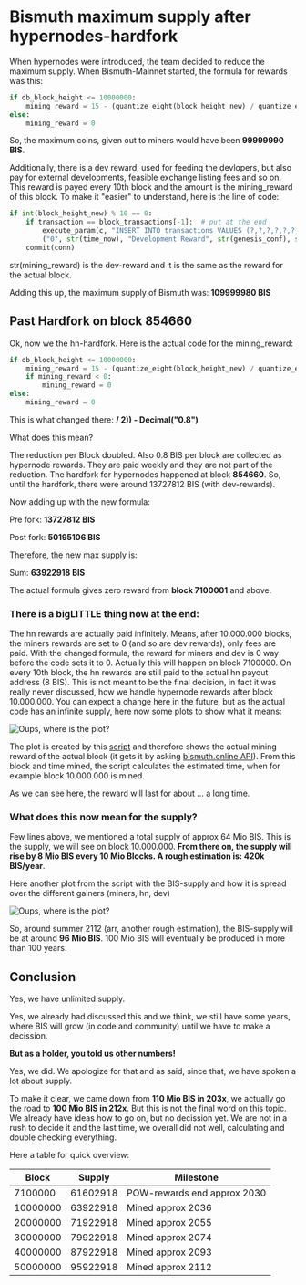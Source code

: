 Bismuth maximum supply after hypernodes-hardfork
=======

When hypernodes were introduced, the team decided to reduce the maximum supply. When Bismuth-Mainnet started, the formula for rewards was this:
```python
if db_block_height <= 10000000:
    mining_reward = 15 - (quantize_eight(block_height_new) / quantize_eight(1000000))  # one zero less
else:
    mining_reward = 0
```

So, the maximum coins, given out to miners would have been **99999990 BIS**.

Additionally, there is a dev reward, used for feeding the devlopers, but also pay for external developments, feasible exchange listing fees and so on. This reward is payed every 10th block and the amount is the mining_reward of this block.
To make it "easier" to understand, here is the line of code:
```python
if int(block_height_new) % 10 == 0:
    if transaction == block_transactions[-1]:  # put at the end
        execute_param(c, "INSERT INTO transactions VALUES (?,?,?,?,?,?,?,?,?,?,?,?)",
        ("0", str(time_now), "Development Reward", str(genesis_conf), str(mining_reward), "0", "0", "0", "0", "0", "0", str(block_height_new)))
    commit(conn)
```
str(mining_reward) is the dev-reward and it is the same as the reward for the actual block.

Adding this up, the maximum supply of Bismuth was:
**109999980 BIS**


## Past Hardfork on block 854660

Ok, now we the hn-hardfork. Here is the actual code for the mining_reward:
```python
if db_block_height <= 10000000:
    mining_reward = 15 - (quantize_eight(block_height_new) / quantize_eight(1000000 / 2)) - Decimal("0.8")
    if mining_reward < 0:
        mining_reward = 0
else:
    mining_reward = 0
```

This is what changed there: **/ 2)) - Decimal("0.8")**

What does this mean?

The reduction per Block doubled. Also 0.8 BIS per block are collected as hypernode rewards. They are paid weekly and they are not part of the reduction.
The hardfork for hypernodes happened at block **854660**. So, until the hardfork, there were around 13727812 BIS (with dev-rewards).

Now adding up with the new formula:

Pre fork: **13727812 BIS**

Post fork: **50195106 BIS**

Therefore, the new max supply is:

Sum: **63922918 BIS**

The actual formula gives zero reward from **block 7100001** and above.


### There is a bigLITTLE thing now at the end:

The hn rewards are actually paid infinitely. Means, after 10.000.000 blocks, the miners rewards are set to 0 (and so are dev rewards), only fees are paid. With the changed formula, the reward for miners and dev is 0 way before the code sets it to 0. Actually this will happen on block 7100000. On every 10th block, the hn rewards are still paid to the actual hn payout address (8 BIS). This is not meant to be the final decision, in fact it was really never discussed, how we handle hypernode rewards after block 10.000.000. You can expect a change here in the future, but as the actual code has an infinite supply, here now some plots to show what it means:

![Oups, where is the plot?](/graphics/rewards.png)

The plot is created by this [script](supply_calc.py) and therefore shows the actual mining reward of the actual block (it gets it by asking [bismuth.online API](http://bismuth.online/api/stats/latestblock)). From this block and time mined, the script calculates the estimated time, when for example block 10.000.000 is mined.

As we can see here, the reward will last for about ... a long time.


### What does this now mean for the supply?

Few lines above, we mentioned a total supply of approx 64 Mio BIS. This is the supply, we will see on block 10.000.000. **From there on, the supply will rise by 8 Mio BIS every 10 Mio Blocks. A rough estimation is: 420k BIS/year**.

Here another plot from the script with the BIS-supply and how it is spread over the different gainers (miners, hn, dev)

![Oups, where is the plot?](/graphics/supply.png)

So, around summer 2112 (arr, another rough estimation), the BIS-supply will be at around **96 Mio BIS**.
100 Mio BIS will eventually be produced in more than 100 years.


## Conclusion

Yes, we have unlimited supply.

Yes, we already had discussed this and we think, we still have some years, where BIS will grow (in code and community) until we have to make a decission.

**But as a holder, you told us other numbers!**

Yes, we did. We apologize for that and as said, since that, we have spoken a lot about supply.

To make it clear, we came down from **110 Mio BIS in 203x**, we actually go the road to **100 Mio BIS in 212x**.
But this is not the final word on this topic. We already have ideas how to go on, but no decission yet. We are not in a rush to decide it and the last time, we overall did not well, calculating and double checking everything.

Here a table for quick overview:

| Block | Supply | Milestone |
| ------------- | ------------- | ------------- |
| 7100000  | 61602918  | POW-rewards end approx 2030 |
| 10000000  | 63922918  | Mined approx 2036  |
| 20000000  | 71922918  | Mined approx 2055  |
| 30000000  | 79922918  | Mined approx 2074  |
| 40000000  | 87922918  | Mined approx 2093  |
| 50000000  | 95922918  | Mined approx 2112  |

